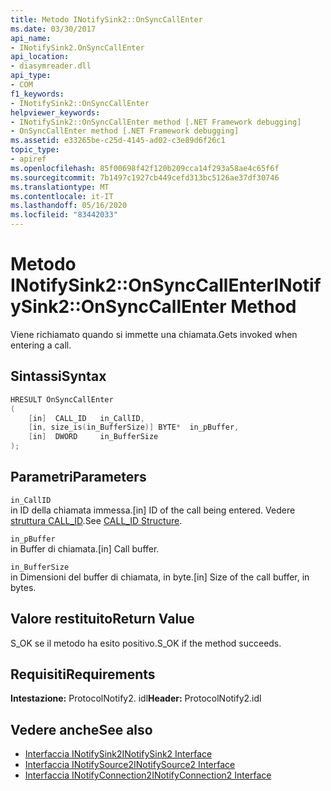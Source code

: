 ```yaml
---
title: Metodo INotifySink2::OnSyncCallEnter
ms.date: 03/30/2017
api_name:
- INotifySink2.OnSyncCallEnter
api_location:
- diasymreader.dll
api_type:
- COM
f1_keywords:
- INotifySink2::OnSyncCallEnter
helpviewer_keywords:
- INotifySink2::OnSyncCallEnter method [.NET Framework debugging]
- OnSyncCallEnter method [.NET Framework debugging]
ms.assetid: e33265be-c25d-4145-ad02-c3e89d6f26c1
topic_type:
- apiref
ms.openlocfilehash: 85f00698f42f120b209cca14f293a58ae4c65f6f
ms.sourcegitcommit: 7b1497c1927cb449cefd313bc5126ae37df30746
ms.translationtype: MT
ms.contentlocale: it-IT
ms.lasthandoff: 05/16/2020
ms.locfileid: "83442033"
---
```

# <a name="inotifysink2onsynccallenter-method"></a><span data-ttu-id="d7d40-102">Metodo INotifySink2::OnSyncCallEnter</span><span class="sxs-lookup"><span data-stu-id="d7d40-102">INotifySink2::OnSyncCallEnter Method</span></span>
<span data-ttu-id="d7d40-103">Viene richiamato quando si immette una chiamata.</span><span class="sxs-lookup"><span data-stu-id="d7d40-103">Gets invoked when entering a call.</span></span>  
  
## <a name="syntax"></a><span data-ttu-id="d7d40-104">Sintassi</span><span class="sxs-lookup"><span data-stu-id="d7d40-104">Syntax</span></span>  
  
```cpp  
HRESULT OnSyncCallEnter  
(  
    [in]  CALL_ID   in_CallID,  
    [in, size_is(in_BufferSize)] BYTE*  in_pBuffer,  
    [in]  DWORD     in_BufferSize  
);  
```  
  
## <a name="parameters"></a><span data-ttu-id="d7d40-105">Parametri</span><span class="sxs-lookup"><span data-stu-id="d7d40-105">Parameters</span></span>  
 `in_CallID`  
 <span data-ttu-id="d7d40-106">in ID della chiamata immessa.</span><span class="sxs-lookup"><span data-stu-id="d7d40-106">[in] ID of the call being entered.</span></span> <span data-ttu-id="d7d40-107">Vedere [struttura CALL_ID](call-id-structure.md).</span><span class="sxs-lookup"><span data-stu-id="d7d40-107">See [CALL_ID Structure](call-id-structure.md).</span></span>  
  
 `in_pBuffer`  
 <span data-ttu-id="d7d40-108">in Buffer di chiamata.</span><span class="sxs-lookup"><span data-stu-id="d7d40-108">[in] Call buffer.</span></span>  
  
 `in_BufferSize`  
 <span data-ttu-id="d7d40-109">in Dimensioni del buffer di chiamata, in byte.</span><span class="sxs-lookup"><span data-stu-id="d7d40-109">[in] Size of the call buffer, in bytes.</span></span>  
  
## <a name="return-value"></a><span data-ttu-id="d7d40-110">Valore restituito</span><span class="sxs-lookup"><span data-stu-id="d7d40-110">Return Value</span></span>  
 <span data-ttu-id="d7d40-111">S_OK se il metodo ha esito positivo.</span><span class="sxs-lookup"><span data-stu-id="d7d40-111">S_OK if the method succeeds.</span></span>  
  
## <a name="requirements"></a><span data-ttu-id="d7d40-112">Requisiti</span><span class="sxs-lookup"><span data-stu-id="d7d40-112">Requirements</span></span>  
 <span data-ttu-id="d7d40-113">**Intestazione:** ProtocolNotify2. idl</span><span class="sxs-lookup"><span data-stu-id="d7d40-113">**Header:** ProtocolNotify2.idl</span></span>  
  
## <a name="see-also"></a><span data-ttu-id="d7d40-114">Vedere anche</span><span class="sxs-lookup"><span data-stu-id="d7d40-114">See also</span></span>

- [<span data-ttu-id="d7d40-115">Interfaccia INotifySink2</span><span class="sxs-lookup"><span data-stu-id="d7d40-115">INotifySink2 Interface</span></span>](inotifysink2-interface.md)
- [<span data-ttu-id="d7d40-116">Interfaccia INotifySource2</span><span class="sxs-lookup"><span data-stu-id="d7d40-116">INotifySource2 Interface</span></span>](inotifysource2-interface.md)
- [<span data-ttu-id="d7d40-117">Interfaccia INotifyConnection2</span><span class="sxs-lookup"><span data-stu-id="d7d40-117">INotifyConnection2 Interface</span></span>](inotifyconnection2-interface.md)
